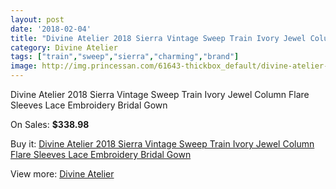 ```yaml
---
layout: post
date: '2018-02-04'
title: "Divine Atelier 2018 Sierra Vintage Sweep Train Ivory Jewel Column Flare Sleeves Lace Embroidery Bridal Gown"
category: Divine Atelier
tags: ["train","sweep","sierra","charming","brand"]
image: http://img.princessan.com/61643-thickbox_default/divine-atelier-2018-sierra-vintage-sweep-train-ivory-jewel-column-flare-sleeves-lace-embroidery-bridal-gown.jpg
---
```

Divine Atelier 2018 Sierra Vintage Sweep Train Ivory Jewel Column Flare Sleeves Lace Embroidery Bridal Gown

On Sales: **$338.98**
<a href="https://www.princessan.com/en/divine-atelier/27340-divine-atelier-2018-sierra-vintage-sweep-train-ivory-jewel-column-flare-sleeves-lace-embroidery-bridal-gown.html"><amp-img layout="responsive" width="600" height="600" src="//img.princessan.com/61643-thickbox_default/divine-atelier-2018-sierra-vintage-sweep-train-ivory-jewel-column-flare-sleeves-lace-embroidery-bridal-gown.jpg" alt="Divine Atelier 2018 Sierra Vintage Sweep Train Ivory Jewel Column Flare Sleeves Lace Embroidery Bridal Gown 0" /></a>
<a href="https://www.princessan.com/en/divine-atelier/27340-divine-atelier-2018-sierra-vintage-sweep-train-ivory-jewel-column-flare-sleeves-lace-embroidery-bridal-gown.html"><amp-img layout="responsive" width="600" height="600" src="//img.princessan.com/61648-thickbox_default/divine-atelier-2018-sierra-vintage-sweep-train-ivory-jewel-column-flare-sleeves-lace-embroidery-bridal-gown.jpg" alt="Divine Atelier 2018 Sierra Vintage Sweep Train Ivory Jewel Column Flare Sleeves Lace Embroidery Bridal Gown 1" /></a>
<a href="https://www.princessan.com/en/divine-atelier/27340-divine-atelier-2018-sierra-vintage-sweep-train-ivory-jewel-column-flare-sleeves-lace-embroidery-bridal-gown.html"><amp-img layout="responsive" width="600" height="600" src="//img.princessan.com/61647-thickbox_default/divine-atelier-2018-sierra-vintage-sweep-train-ivory-jewel-column-flare-sleeves-lace-embroidery-bridal-gown.jpg" alt="Divine Atelier 2018 Sierra Vintage Sweep Train Ivory Jewel Column Flare Sleeves Lace Embroidery Bridal Gown 2" /></a>
<a href="https://www.princessan.com/en/divine-atelier/27340-divine-atelier-2018-sierra-vintage-sweep-train-ivory-jewel-column-flare-sleeves-lace-embroidery-bridal-gown.html"><amp-img layout="responsive" width="600" height="600" src="//img.princessan.com/61646-thickbox_default/divine-atelier-2018-sierra-vintage-sweep-train-ivory-jewel-column-flare-sleeves-lace-embroidery-bridal-gown.jpg" alt="Divine Atelier 2018 Sierra Vintage Sweep Train Ivory Jewel Column Flare Sleeves Lace Embroidery Bridal Gown 3" /></a>
<a href="https://www.princessan.com/en/divine-atelier/27340-divine-atelier-2018-sierra-vintage-sweep-train-ivory-jewel-column-flare-sleeves-lace-embroidery-bridal-gown.html"><amp-img layout="responsive" width="600" height="600" src="//img.princessan.com/61645-thickbox_default/divine-atelier-2018-sierra-vintage-sweep-train-ivory-jewel-column-flare-sleeves-lace-embroidery-bridal-gown.jpg" alt="Divine Atelier 2018 Sierra Vintage Sweep Train Ivory Jewel Column Flare Sleeves Lace Embroidery Bridal Gown 4" /></a>
<a href="https://www.princessan.com/en/divine-atelier/27340-divine-atelier-2018-sierra-vintage-sweep-train-ivory-jewel-column-flare-sleeves-lace-embroidery-bridal-gown.html"><amp-img layout="responsive" width="600" height="600" src="//img.princessan.com/61644-thickbox_default/divine-atelier-2018-sierra-vintage-sweep-train-ivory-jewel-column-flare-sleeves-lace-embroidery-bridal-gown.jpg" alt="Divine Atelier 2018 Sierra Vintage Sweep Train Ivory Jewel Column Flare Sleeves Lace Embroidery Bridal Gown 5" /></a>

Buy it: [Divine Atelier 2018 Sierra Vintage Sweep Train Ivory Jewel Column Flare Sleeves Lace Embroidery Bridal Gown](https://www.princessan.com/en/divine-atelier/27340-divine-atelier-2018-sierra-vintage-sweep-train-ivory-jewel-column-flare-sleeves-lace-embroidery-bridal-gown.html "Divine Atelier 2018 Sierra Vintage Sweep Train Ivory Jewel Column Flare Sleeves Lace Embroidery Bridal Gown")

View more: [Divine Atelier](https://www.princessan.com/en/257-divine-atelier "Divine Atelier")